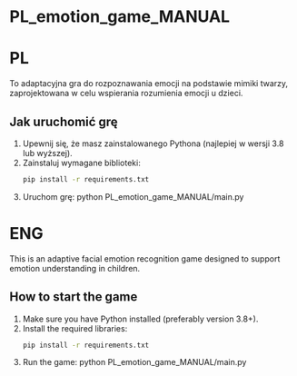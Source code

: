 # PL_emotion_game_MANUAL

# PL

To adaptacyjna gra do rozpoznawania emocji na podstawie mimiki twarzy, zaprojektowana w celu wspierania rozumienia emocji u dzieci.

## Jak uruchomić grę

1. Upewnij się, że masz zainstalowanego Pythona (najlepiej w wersji 3.8 lub wyższej).
2. Zainstaluj wymagane biblioteki:
    ```bash
   pip install -r requirements.txt
3. Uruchom grę:
    python PL_emotion_game_MANUAL/main.py

# ENG


This is an adaptive facial emotion recognition game designed to support emotion understanding in children.

## How to start the game

1. Make sure you have Python installed (preferably version 3.8+).
2. Install the required libraries:
   ```bash
   pip install -r requirements.txt
3. Run the game:
    python PL_emotion_game_MANUAL/main.py
